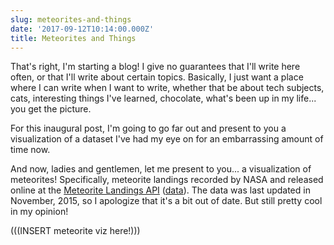 ```yaml
---
slug: meteorites-and-things
date: '2017-09-12T10:14:00.000Z'
title: Meteorites and Things
---
```


That's right, I'm starting a blog! I give no guarantees that I'll write here often, or that I'll write about certain topics. Basically, I just want a place where I can write when I want to write, whether that be about tech subjects, cats, interesting things I've learned, chocolate, what's been up in my life... you get the picture.

For this inaugural post, I'm going to go far out and present to you a visualization of a dataset I've had my eye on for an embarrassing amount of time now.

And now, ladies and gentlemen, let me present to you... a visualization of meteorites! Specifically, meteorite landings recorded by NASA and released online at the [Meteorite Landings API](https://catalog.data.gov/dataset/meteorite-landings-api/resource/83ca7a13-4077-435f-a39e-9330c07741ad) ([data](https://data.nasa.gov/resource/gh4g-9sfh.json)). The data was last updated in November, 2015, so I apologize that it's a bit out of date. But still pretty cool in my opinion!

(((INSERT meteorite viz here!)))
